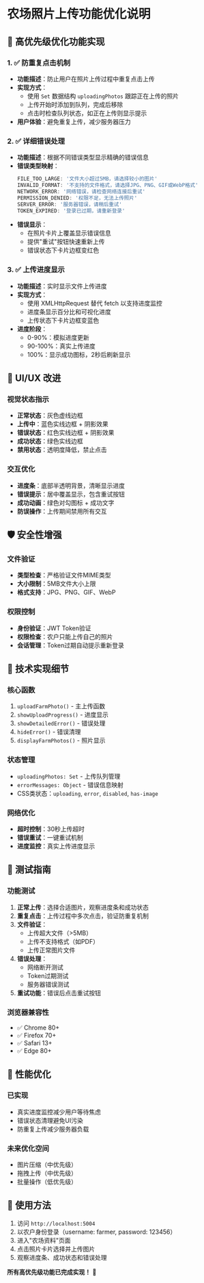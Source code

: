 # 农场照片上传功能优化说明

## 🎯 高优先级优化功能实现

### 1. ✅ 防重复点击机制
- **功能描述**：防止用户在照片上传过程中重复点击上传
- **实现方式**：
  - 使用 `Set` 数据结构 `uploadingPhotos` 跟踪正在上传的照片
  - 上传开始时添加到队列，完成后移除
  - 点击时检查队列状态，如正在上传则显示提示
- **用户体验**：避免重复上传，减少服务器压力

### 2. ✅ 详细错误处理
- **功能描述**：根据不同错误类型显示精确的错误信息
- **错误类型映射**：
  ```javascript
  FILE_TOO_LARGE: '文件大小超过5MB，请选择较小的图片'
  INVALID_FORMAT: '不支持的文件格式，请选择JPG、PNG、GIF或WebP格式'
  NETWORK_ERROR: '网络错误，请检查网络连接后重试'
  PERMISSION_DENIED: '权限不足，无法上传照片'
  SERVER_ERROR: '服务器错误，请稍后重试'
  TOKEN_EXPIRED: '登录已过期，请重新登录'
  ```
- **错误显示**：
  - 在照片卡片上覆盖显示错误信息
  - 提供"重试"按钮快速重新上传
  - 错误状态下卡片边框变红色

### 3. ✅ 上传进度显示
- **功能描述**：实时显示文件上传进度
- **实现方式**：
  - 使用 XMLHttpRequest 替代 fetch 以支持进度监控
  - 进度条显示百分比和可视化进度
  - 上传状态下卡片边框变蓝色
- **进度阶段**：
  - 0-90%：模拟进度更新
  - 90-100%：真实上传进度
  - 100%：显示成功图标，2秒后刷新显示

## 🎨 UI/UX 改进

### 视觉状态指示
- **正常状态**：灰色虚线边框
- **上传中**：蓝色实线边框 + 阴影效果
- **错误状态**：红色实线边框 + 阴影效果
- **成功状态**：绿色实线边框
- **禁用状态**：透明度降低，禁止点击

### 交互优化
- **进度条**：底部半透明背景，清晰显示进度
- **错误提示**：居中覆盖显示，包含重试按钮
- **成功动画**：绿色对勾图标 + 成功文字
- **防误操作**：上传期间禁用所有交互

## 🛡️ 安全性增强

### 文件验证
- **类型检查**：严格验证文件MIME类型
- **大小限制**：5MB文件大小上限
- **格式支持**：JPG、PNG、GIF、WebP

### 权限控制
- **身份验证**：JWT Token验证
- **权限检查**：农户只能上传自己的照片
- **会话管理**：Token过期自动提示重新登录

## 🔧 技术实现细节

### 核心函数
1. `uploadFarmPhoto()` - 主上传函数
2. `showUploadProgress()` - 进度显示
3. `showDetailedError()` - 错误处理
4. `hideError()` - 错误清理
5. `displayFarmPhotos()` - 照片显示

### 状态管理
- `uploadingPhotos: Set` - 上传队列管理
- `errorMessages: Object` - 错误信息映射
- CSS类状态：`uploading`, `error`, `disabled`, `has-image`

### 网络优化
- **超时控制**：30秒上传超时
- **错误重试**：一键重试机制
- **进度监控**：真实上传进度显示

## 📱 测试指南

### 功能测试
1. **正常上传**：选择合适图片，观察进度条和成功状态
2. **重复点击**：上传过程中多次点击，验证防重复机制
3. **文件验证**：
   - 上传超大文件（>5MB）
   - 上传不支持格式（如PDF）
   - 上传正常图片文件
4. **错误处理**：
   - 网络断开测试
   - Token过期测试
   - 服务器错误测试
5. **重试功能**：错误后点击重试按钮

### 浏览器兼容性
- ✅ Chrome 80+
- ✅ Firefox 70+
- ✅ Safari 13+
- ✅ Edge 80+

## 🚀 性能优化

### 已实现
- 真实进度监控减少用户等待焦虑
- 错误状态清理避免UI污染
- 防重复上传减少服务器负载

### 未来优化空间
- 图片压缩（中优先级）
- 拖拽上传（中优先级）
- 批量操作（低优先级）

## 🎉 使用方法

1. 访问 `http://localhost:5004`
2. 以农户身份登录（username: farmer, password: 123456）
3. 进入"农场资料"页面
4. 点击照片卡片选择并上传图片
5. 观察进度条、成功状态和错误处理

**所有高优先级功能已完成实现！** 🎯 